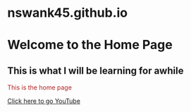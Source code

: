 # nswank45.github.io
<!DOCTYPE html>
<html lang="en">
<head> 
    <title>Document</title>
</head>
<body>
<H1>Welcome to the Home Page</H1>
<h2>This is what I will be learning for awhile</h2>
<p style="color:firebrick;">This is the home page</p>
<a href="https://www.youtube.com/">Click here to go YouTube</a>


</body>
</html>
